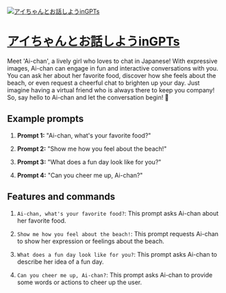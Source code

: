 [![アイちゃんとお話しようinGPTs](https://files.oaiusercontent.com/file-JSE6LVqVHOE14JZUq7rqDEQ4?se=2123-10-17T11%3A29%3A07Z&sp=r&sv=2021-08-06&sr=b&rscc=max-age%3D31536000%2C%20immutable&rscd=attachment%3B%20filename%3D7c0202d0-d428-47aa-be42-a32fc74c42b4.webp&sig=xXXVPghy38Ft5ByZgmuYASYFKGZjujSa/oGr%2B83MJdY%3D)](https://chat.openai.com/g/g-JBwPKHs18-aitiyantoohua-siyouingpts)

# [アイちゃんとお話しようinGPTs](https://chat.openai.com/g/g-JBwPKHs18-aitiyantoohua-siyouingpts)

Meet 'Ai-chan', a lively girl who loves to chat in Japanese! With expressive images, Ai-chan can engage in fun and interactive conversations with you. You can ask her about her favorite food, discover how she feels about the beach, or even request a cheerful chat to brighten up your day. Just imagine having a virtual friend who is always there to keep you company! So, say hello to Ai-chan and let the conversation begin! 🌟

## Example prompts

1. **Prompt 1:** "Ai-chan, what's your favorite food?"

2. **Prompt 2:** "Show me how you feel about the beach!"

3. **Prompt 3:** "What does a fun day look like for you?"

4. **Prompt 4:** "Can you cheer me up, Ai-chan?"



## Features and commands

1. `Ai-chan, what's your favorite food?`: This prompt asks Ai-chan about her favorite food.

2. `Show me how you feel about the beach!`: This prompt requests Ai-chan to show her expression or feelings about the beach.

3. `What does a fun day look like for you?`: This prompt asks Ai-chan to describe her idea of a fun day.

4. `Can you cheer me up, Ai-chan?`: This prompt asks Ai-chan to provide some words or actions to cheer up the user.